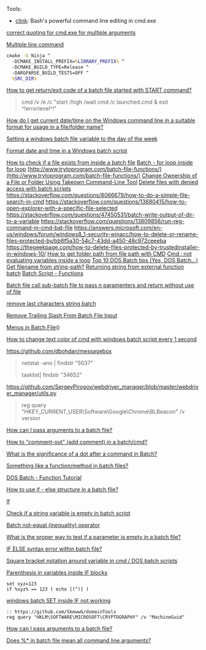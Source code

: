 Tools:

- [clink](https://github.com/mridgers/clink): Bash's powerful command line editing in cmd.exe

[correct quoting for cmd.exe for multiple arguments](https://stackoverflow.com/questions/12891383/correct-quoting-for-cmd-exe-for-multiple-arguments)

[Multiple line command](https://github.com/zhihaoy/cpp-argparse-feedstock/blob/master/recipe/bld.bat)

```bat
cmake -G Ninja ^
  -DCMAKE_INSTALL_PREFIX=%LIBRARY_PREFIX% ^
  -DCMAKE_BUILD_TYPE=Release ^
  -DARGPARSE_BUILD_TESTS=OFF ^
  %SRC_DIR%
```

[How to get return/exit code of a batch file started with START command?](https://stackoverflow.com/questions/42597703/how-to-get-return-exit-code-of-a-batch-file-started-with-start-command)

> cmd /v /e /c "start /high /wait cmd /c launched.cmd & exit ^!errorlevel^!"

[How do I get current date/time on the Windows command line in a suitable format for usage in a file/folder name?](https://stackoverflow.com/questions/203090/how-do-i-get-current-date-time-on-the-windows-command-line-in-a-suitable-format)

[Setting a windows batch file variable to the day of the week](https://stackoverflow.com/questions/11364147/setting-a-windows-batch-file-variable-to-the-day-of-the-week)

[Format date and time in a Windows batch script](https://stackoverflow.com/questions/1192476/format-date-and-time-in-a-windows-batch-script)

[How to check if a file exists from inside a batch file](https://stackoverflow.com/questions/4340350/how-to-check-if-a-file-exists-from-inside-a-batch-file)
[Batch - for loop inside for loop](https://stackoverflow.com/questions/23316289/batch-for-loop-inside-for-loop)
[http://www.trytoprogram.com/batch-file-functions/](http://www.trytoprogram.com/batch-file-functions/)
[Change Ownership of a File or Folder Using Takeown Command-Line Tool](https://www.winhelponline.com/blog/take-ownership-of-file-or-folder/)
[Delete files with denied access with batch scripts](https://www.tenforums.com/general-support/137910-question-delete-files-denied-access-batch-scripts.html)
https://stackoverflow.com/questions/8066679/how-to-do-a-simple-file-search-in-cmd
https://stackoverflow.com/questions/13680415/how-to-open-explorer-with-a-specific-file-selected
https://stackoverflow.com/questions/47450531/batch-write-output-of-dir-to-a-variable
https://stackoverflow.com/questions/13809856/run-reg-command-in-cmd-bat-file
https://answers.microsoft.com/en-us/windows/forum/windows8_1-security-winacc/how-to-delete-or-rename-files-protected-by/bb8f5a30-54c7-43dd-a450-48c972ceeeba
https://thegeekpage.com/how-to-delete-files-protected-by-trustedinstaller-in-windows-10/
[How to get folder path from file path with CMD](https://stackoverflow.com/questions/659647/how-to-get-folder-path-from-file-path-with-cmd)
[Cmd : not evaluating variables inside a loop](https://stackoverflow.com/questions/3987582/cmd-not-evaluating-variables-inside-a-loop)
[Top 10 DOS Batch tips (Yes, DOS Batch...)](https://weblogs.asp.net/jongalloway/top-10-dos-batch-tips-yes-dos-batch)
[Get filename from string-path?](https://stackoverflow.com/questions/10393248/get-filename-from-string-path)
[Returning string from external function batch](https://stackoverflow.com/questions/50304807/returning-string-from-external-function-batch)
[Batch Script - Functions](https://www.tutorialspoint.com/batch_script/batch_script_functions.htm)

[Batch file call sub-batch file to pass n paramenters and return without use of file](https://stackoverflow.com/questions/11481150/batch-file-call-sub-batch-file-to-pass-n-paramenters-and-return-without-use-of-f/25249059)

[remove last characters string batch](https://stackoverflow.com/questions/29503925/remove-last-characters-string-batch/29504048)

[Remove Trailing Slash From Batch File Input](https://stackoverflow.com/questions/2952401/remove-trailing-slash-from-batch-file-input/2952637)

[Menus in Batch File](https://stackoverflow.com/questions/19125913/menus-in-batch-file)()

[How to change text color of cmd with windows batch script every 1 second](https://stackoverflow.com/questions/12572718/how-to-change-text-color-of-cmd-with-windows-batch-script-every-1-second)

https://github.com/dbohdan/messagebox

> netstat  -ano | findstr "5037"
> 
> tasklist| findstr "34652"

https://github.com/SergeyPirogov/webdriver_manager/blob/master/webdriver_manager/utils.py

>  reg query "HKEY_CURRENT_USER\Software\Google\Chrome\BLBeacon" /v version

[How can I pass arguments to a batch file?](https://stackoverflow.com/questions/26551/how-can-i-pass-arguments-to-a-batch-file)

[How to "comment-out" (add comment) in a batch/cmd?](https://stackoverflow.com/questions/11269338/how-to-comment-out-add-comment-in-a-batch-cmd)

[What is the significance of a dot after a command in Batch?](https://superuser.com/questions/739041/what-is-the-significance-of-a-dot-after-a-command-in-batch)

[Something like a function/method in batch files?](https://stackoverflow.com/questions/10149194/something-like-a-function-method-in-batch-files)

[DOS Batch - Function Tutorial](https://www.dostips.com/DtTutoFunctions.php)

[How to use if - else structure in a batch file?](https://stackoverflow.com/questions/11081735/how-to-use-if-else-structure-in-a-batch-file)

[If](https://ss64.com/nt/if.html)

[Check if a string variable is empty in batch script](https://stackoverflow.com/questions/39679344/check-if-a-string-variable-is-empty-in-batch-script)

[Batch not-equal (inequality) operator](https://stackoverflow.com/questions/1421441/batch-not-equal-inequality-operator)

[What is the proper way to test if a parameter is empty in a batch file?](https://stackoverflow.com/questions/2541767/what-is-the-proper-way-to-test-if-a-parameter-is-empty-in-a-batch-file)

[IF ELSE syntax error within batch file?](https://stackoverflow.com/questions/25468488/if-else-syntax-error-within-batch-file)

[Square bracket notation around variable in cmd / DOS batch scripts](https://stackoverflow.com/questions/23552267/square-bracket-notation-around-variable-in-cmd-dos-batch-scripts)

[Parenthesis in variables inside IF blocks](https://stackoverflow.com/questions/11944074/parenthesis-in-variables-inside-if-blocks)

```
set xyz=123
if %xyz% == 123 ( echo [(^)] )
```

[windows batch SET inside IF not working](https://stackoverflow.com/questions/9102422/windows-batch-set-inside-if-not-working)

```
:: https://github.com/SkewwG/domainTools
reg query "HKLM\SOFTWARE\MICROSOFT\CRYPTOGRAPHY" /v "MachineGuid"
```

[How can I pass arguments to a batch file?](https://stackoverflow.com/questions/26551/how-can-i-pass-arguments-to-a-batch-file)

[Does %* in batch file mean all command line arguments?](https://superuser.com/questions/149951/does-in-batch-file-mean-all-command-line-arguments)
